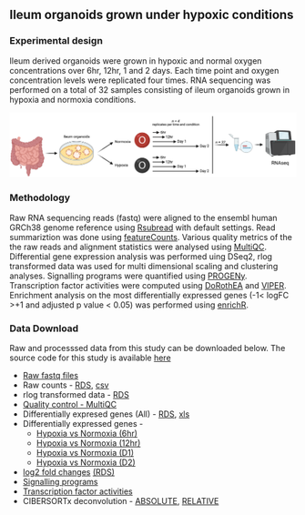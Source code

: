 ## Ileum organoids grown under hypoxic conditions

### Experimental design
Ileum derived organoids were grown in hypoxic and normal oxygen concentrations over 6hr, 12hr, 1 and 2 days. Each time point and oxygen concentration levels were replicated four times. RNA sequencing was performed on a total of 32 samples consisting of ileum organoids grown in hypoxia and normoxia conditions.

![experimental design](/Hypoxia_ExpDesign.png)

### Methodology

Raw RNA sequencing reads (fastq) were aligned to the ensembl human GRCh38 genome reference using [Rsubread](https://doi.org/10.1093/nar/gkz114) with default settings. Read summariztion was done using [featureCounts](https://doi.org/10.1093/bioinformatics/btt656). Various quality metrics of the the raw reads and alignment statistics were analysed using [MultiQC](https://doi.org/10.1093/bioinformatics/btw354). Differential gene expression analysis was performed uing DSeq2, rlog transformed data was used for multi dimensional scaling and clustering analyses. Signalling programs were quantified using [PROGENy](https://doi.org/10.1038/s41467-017-02391-6). Transcription factor activities were computed using [DoRothEA](https://doi.org/10.1101/gr.240663.118) and [VIPER](https://doi.org/10.1038/ng.3593). Enrichment analysis on the most differentially expressed genes (-1< logFC >+1 and adjusted p value < 0.05) was performed using [enrichR](https://doi.org/10.1093/nar/gkw377).

### Data Download
Raw and processsed data from this study can be downloaded below. The source code for this study is available [here](https://github.com/ashwini-kr-sharma/Boulant-Hypoxia)

- [Raw fastq files](https://www.ncbi.nlm.nih.gov/gds)
- Raw counts - [RDS](/data/hypoxia_filtered_counts.RDS), [csv](/data/hypoxia_filtered_counts.csv)
- rlog transformed data - [RDS](/data/rlogTransformation.RDS)
- [Quality control - MultiQC](/results/MultiQC/multiqc_report.html)
- Differentially expresed genes (All) - [RDS](/data/diffExpGenes.RDS), [xls](/data/DGEtables.xls)
- Differentially expressed genes -
  - [Hypoxia vs Normoxia (6hr)](/src/09_DSeq2_Rmarkdown/Hypoxia_vs_Normoxia_6hr.html)
  - [Hypoxia vs Normoxia (12hr)](/src/09_DSeq2_Rmarkdown/Hypoxia_vs_Normoxia_12hr.html)
  - [Hypoxia vs Normoxia (D1)](/src/09_DSeq2_Rmarkdown/Hypoxia_vs_Normoxia_D1.html)
  - [Hypoxia vs Normoxia (D2)](/src/09_DSeq2_Rmarkdown/Hypoxia_vs_Normoxia_D2.html)
- [log2 fold changes](/src/09_DSeq2_Rmarkdown/log2_foldchange.html) [(RDS)](/data/diffExpLogFCmatrix.RDS)
- [Signalling programs](/data/progeny_all_results.csv)
- [Transcription factor activities](data/tfactivity_all_results.csv)
- CIBERSORTx deconvolution - [ABSOLUTE](/results/Deconvolution/CIBERSORTx_Absolute_Results.txt), [RELATIVE](/results/Deconvolution/CIBERSORTx_Relative_Results.txt)

